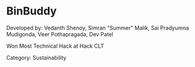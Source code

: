 # BinBuddy
Developed by:
Vedanth Shenoy,
Simran "Summer" Malik,
Sai Pradyumna Mudigonda,
Veer Pothapragada,
Dev Patel


Won Most Technical Hack at Hack CLT  

Category: Sustainability
